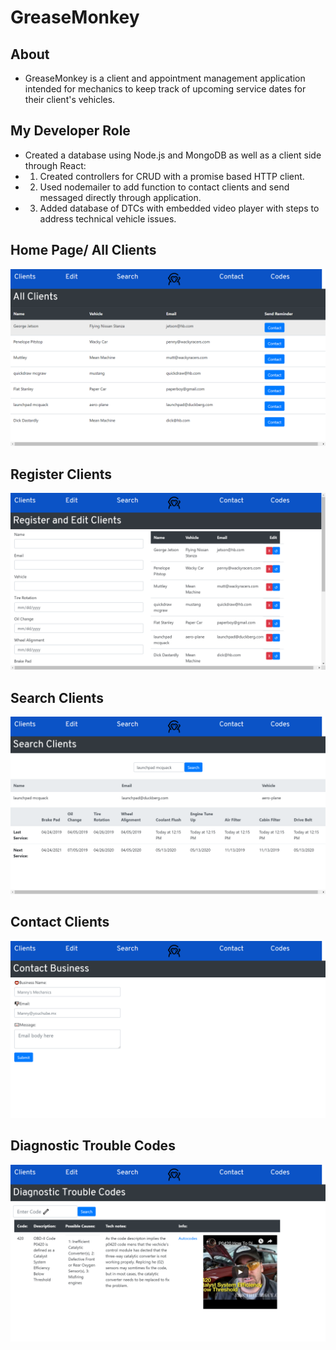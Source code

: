 # GreaseMonkey

## About
* GreaseMonkey is a client and appointment management application intended for mechanics to keep track of upcoming service dates for their client's vehicles. 

## My Developer Role
* Created a database using Node.js and MongoDB as well as a client side through React:
* 1. Created controllers for CRUD with a promise based HTTP client. 
* 2. Used nodemailer to add function to contact clients and send messaged directly through application. 
* 3. Added database of DTCs with embedded video player with steps to address technical vehicle issues. 


## Home Page/ All Clients 
![Home](https://github.com/theoriginalcaliforniaburrito/GreaseMonkey/blob/master/redwood-fullstack-frontend/AllClients.png?raw=true "Title")

## Register Clients
![Register](https://github.com/theoriginalcaliforniaburrito/GreaseMonkey/blob/master/redwood-fullstack-frontend/RegisterClients.png?raw=true "Title")

## Search Clients
![Search](https://github.com/theoriginalcaliforniaburrito/GreaseMonkey/blob/master/redwood-fullstack-frontend/SearchClients.png?raw=true "Title")

## Contact Clients
![Contact](https://github.com/theoriginalcaliforniaburrito/GreaseMonkey/blob/master/redwood-fullstack-frontend/Contact.png?raw=true "Title")

## Diagnostic Trouble Codes
![DTC](https://github.com/theoriginalcaliforniaburrito/GreaseMonkey/blob/master/redwood-fullstack-frontend/DTC.png?raw=true "Title")
